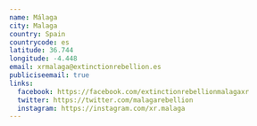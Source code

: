 ```yaml
---
name: Málaga
city: Malaga
country: Spain
countrycode: es
latitude: 36.744
longitude: -4.448
email: xrmalaga@extinctionrebellion.es
publiciseemail: true
links:
  facebook: https://facebook.com/extinctionrebellionmalagaxr
  twitter: https://twitter.com/malagarebellion
  instagram: https://instagram.com/xr.malaga
---
```


